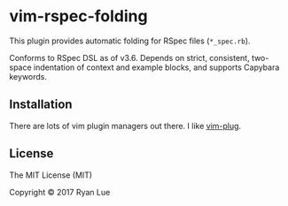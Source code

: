 vim-rspec-folding
=================

This plugin provides automatic folding for RSpec files (`*_spec.rb`).

Conforms to RSpec DSL as of v3.6. Depends on strict, consistent, two-space indentation of context and example blocks, and supports Capybara keywords.

Installation
------------

There are lots of vim plugin managers out there. I like [vim-plug](https://github.com/junegunn/vim-plug).

License
-------

The MIT License (MIT)

Copyright © 2017 Ryan Lue
